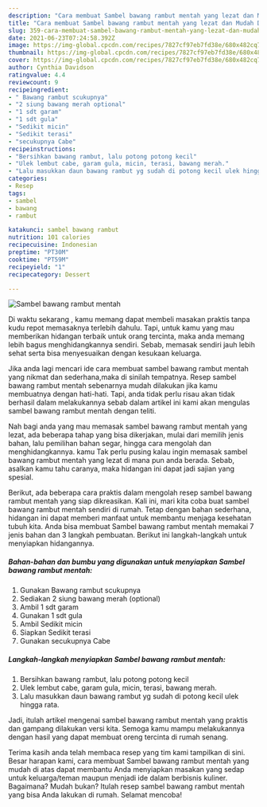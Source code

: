```yaml
---
description: "Cara membuat Sambel bawang rambut mentah yang lezat dan Mudah Dibuat"
title: "Cara membuat Sambel bawang rambut mentah yang lezat dan Mudah Dibuat"
slug: 359-cara-membuat-sambel-bawang-rambut-mentah-yang-lezat-dan-mudah-dibuat
date: 2021-06-23T07:24:58.392Z
image: https://img-global.cpcdn.com/recipes/7827cf97eb7fd38e/680x482cq70/sambel-bawang-rambut-mentah-foto-resep-utama.jpg
thumbnail: https://img-global.cpcdn.com/recipes/7827cf97eb7fd38e/680x482cq70/sambel-bawang-rambut-mentah-foto-resep-utama.jpg
cover: https://img-global.cpcdn.com/recipes/7827cf97eb7fd38e/680x482cq70/sambel-bawang-rambut-mentah-foto-resep-utama.jpg
author: Cynthia Davidson
ratingvalue: 4.4
reviewcount: 9
recipeingredient:
- " Bawang rambut scukupnya"
- "2 siung bawang merah optional"
- "1 sdt garam"
- "1 sdt gula"
- "Sedikit micin"
- "Sedikit terasi"
- "secukupnya Cabe"
recipeinstructions:
- "Bersihkan bawang rambut, lalu potong potong kecil"
- "Ulek lembut cabe, garam gula, micin, terasi, bawang merah."
- "Lalu masukkan daun bawang rambut yg sudah di potong kecil ulek hingga rata."
categories:
- Resep
tags:
- sambel
- bawang
- rambut

katakunci: sambel bawang rambut 
nutrition: 101 calories
recipecuisine: Indonesian
preptime: "PT30M"
cooktime: "PT59M"
recipeyield: "1"
recipecategory: Dessert

---
```



![Sambel bawang rambut mentah](https://img-global.cpcdn.com/recipes/7827cf97eb7fd38e/680x482cq70/sambel-bawang-rambut-mentah-foto-resep-utama.jpg)

Di waktu  sekarang , kamu memang dapat membeli masakan praktis tanpa kudu repot memasaknya terlebih dahulu. Tapi, untuk kamu yang mau memberikan hidangan terbaik untuk orang tercinta, maka anda memang lebih bagus menghidangkannya sendiri. Sebab, memasak sendiri jauh lebih sehat serta bisa menyesuaikan dengan kesukaan keluarga.

Jika anda lagi mencari ide cara membuat sambel bawang rambut mentah yang nikmat dan sederhana,maka di sinilah tempatnya. Resep sambel bawang rambut mentah  sebenarnya mudah dilakukan jika kamu membuatnya dengan hati-hati. Tapi, anda tidak perlu risau akan tidak berhasil dalam melakukannya 
sebab dalam artikel ini kami akan mengulas sambel bawang rambut mentah dengan teliti.  



Nah bagi anda yang mau memasak sambel bawang rambut mentah yang lezat, ada beberapa tahap yang bisa dikerjakan, mulai dari memilih jenis bahan, lalu pemilihan bahan segar, hingga cara mengolah dan menghidangkannya. kamu Tak perlu pusing kalau ingin memasak sambel bawang rambut mentah yang lezat di mana pun anda berada. Sebab, asalkan kamu  tahu caranya, maka hidangan ini dapat jadi sajian yang spesial.

Berikut, ada beberapa cara praktis  dalam mengolah resep sambel bawang rambut mentah yang siap dikreasikan. Kali ini, mari kita coba buat sambel bawang rambut mentah sendiri di rumah. Tetap dengan bahan sederhana, hidangan ini dapat memberi manfaat untuk membantu menjaga kesehatan tubuh kita. Anda bisa membuat Sambel bawang rambut mentah memakai 7 jenis bahan dan 3 langkah pembuatan. Berikut ini langkah-langkah untuk menyiapkan hidangannya.

<!--inarticleads1-->

##### Bahan-bahan dan bumbu yang digunakan untuk menyiapkan Sambel bawang rambut mentah:

1. Gunakan  Bawang rambut scukupnya
1. Sediakan 2 siung bawang merah (optional)
1. Ambil 1 sdt garam
1. Gunakan 1 sdt gula
1. Ambil Sedikit micin
1. Siapkan Sedikit terasi
1. Gunakan secukupnya Cabe




<!--inarticleads2-->

##### Langkah-langkah menyiapkan Sambel bawang rambut mentah:

1. Bersihkan bawang rambut, lalu potong potong kecil
1. Ulek lembut cabe, garam gula, micin, terasi, bawang merah.
1. Lalu masukkan daun bawang rambut yg sudah di potong kecil ulek hingga rata.




Jadi, itulah artikel mengenai  sambel bawang rambut mentah  yang praktis dan gampang dilakukan versi kita. Semoga kamu mampu melakukannya dengan hasil yang dapat membuat oreng tercinta di rumah senang. 

Terima kasih anda telah membaca resep yang tim kami tampilkan di sini. Besar harapan kami, cara membuat  Sambel bawang rambut mentah yang mudah di atas dapat membantu Anda menyiapkan masakan yang sedap untuk keluarga/teman maupun menjadi ide dalam berbisnis kuliner. Bagaimana? Mudah bukan? Itulah resep sambel bawang rambut mentah yang bisa Anda lakukan di rumah. Selamat mencoba!

